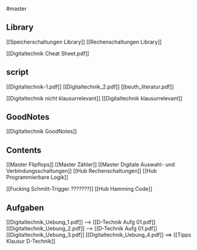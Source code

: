 #master
## Library
[[Speicherschaltungen Library]]
[[Rechenschaltungen Library]]

[[Digitaltechnik Cheat Sheet.pdf]]


## script
[[Digitaltechnik-1.pdf]]
[[Digitaltechnik_2.pdf]]
[[beuth_literatur.pdf]]

[[Digitaltechnik nicht klausurrelevant]]
[[Digitaltechnik klausurrelevant]]

## GoodNotes
[[Digitaltechnik GoodNotes]]

## Contents
[[Master Flipflops]]
[[Master Zähler]]
[[Master Digitale Auswahl- und Verbindungsschaltungen]]
[[Hub Rechenschaltungen]]
[[Hub Programmierbare Logik]]

[[Fucking Schmitt-Trigger ???????]]
[[Hub Hamming Code]]




## Aufgaben
[[Digitaltechnik_Uebung_1.pdf]] --> [[D-Technik Aufg 01.pdf]]
[[Digitaltechnik_Uebung_2.pdf]] --> [[D-Technik Aufg 01.pdf]]
[[Digitaltechnik_Uebung_3.pdf]]
[[Digitaltechnik_Uebung_4.pdf]]
==> [[Tipps Klausur D-Technik]]